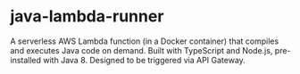 # java-lambda-runner
A serverless AWS Lambda function (in a Docker container) that compiles and executes Java code on demand. Built with TypeScript and Node.js, pre-installed with Java 8. Designed to be triggered via API Gateway.
